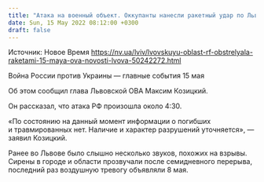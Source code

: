 ```yaml
---
title: "Атака на военный объект. Оккупанты нанесли ракетный удар по Львовской области — глава ОВА"
date: Sun, 15 May 2022 08:12:00 +0300
draft: false
---
```

Источник: Новое Время https://nv.ua/lviv/lvovskuyu-oblast-rf-obstrelyala-raketami-15-maya-ova-novosti-lvova-50242272.html


Война России против Украины — главные события 15 мая

Об этом сообщил глава Львовской ОВА Максим Козицкий.

Он рассказал, что атака РФ произошла около 4:30.

«По состоянию на данный момент информации о погибших и травмированных нет. Наличие и характер разрушений уточняется», — заявил Козицкий.

Ранее во Львове было слышно несколько звуков, похожих на взрывы. Сирены в городе и области прозвучали после семидневного перерыва, последний раз воздушную тревогу объявляли 8 мая.
